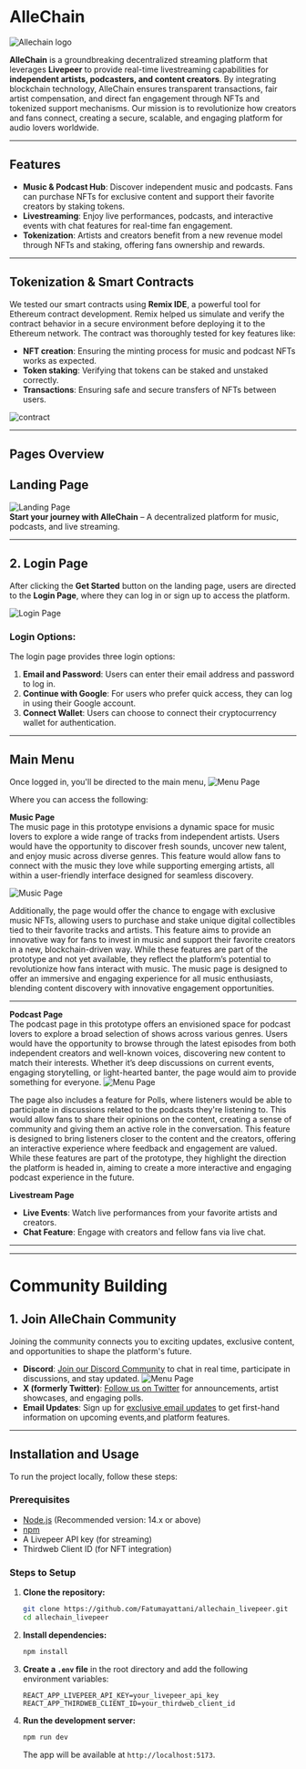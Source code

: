 # **AlleChain**

![Allechain logo](src/assets/search.png)

**AlleChain** is a groundbreaking decentralized streaming platform that leverages **Livepeer** to provide real-time livestreaming capabilities for **independent artists, podcasters, and content creators**. By integrating blockchain technology, AlleChain ensures transparent transactions, fair artist compensation, and direct fan engagement through NFTs and tokenized support mechanisms. Our mission is to revolutionize how creators and fans connect, creating a secure, scalable, and engaging platform for audio lovers worldwide.

---
## Features

- **Music & Podcast Hub**: Discover independent music and podcasts. Fans can purchase NFTs for exclusive content and support their favorite creators by staking tokens.
- **Livestreaming**: Enjoy live performances, podcasts, and interactive events with chat features for real-time fan engagement.
- **Tokenization**: Artists and creators benefit from a new revenue model through NFTs and staking, offering fans ownership and rewards.

---

## Tokenization & Smart Contracts
We tested our smart contracts using **Remix IDE**, a powerful tool for Ethereum contract development. Remix helped us simulate and verify the contract behavior in a secure environment before deploying it to the Ethereum network. The contract was thoroughly tested for key features like:

- **NFT creation**: Ensuring the minting process for music and podcast NFTs works as expected.
- **Token staking**: Verifying that tokens can be staked and unstaked correctly.
- **Transactions**: Ensuring safe and secure transfers of NFTs between users.

![contract](public/token.PNG) 

---

## Pages Overview

## **Landing Page**

![Landing Page](public/landing-page.PNG)  
**Start your journey with AlleChain** – A decentralized platform for music, podcasts, and live streaming.

---

## 2. Login Page

After clicking the **Get Started** button on the landing page, users are directed to the **Login Page**, where they can log in or sign up to access the platform.

![Login Page](public/log-image.PNG) 

### Login Options:
The login page provides three login options:

1. **Email and Password**: Users can enter their email address and password to log in.
2. **Continue with Google**: For users who prefer quick access, they can log in using their Google account.
3. **Connect Wallet**: Users can choose to connect their cryptocurrency wallet for authentication.

---

## **Main Menu**
Once logged in, you'll be directed to the main menu, 
![Menu Page](public/menu.PNG) 

Where you can access the following:

**Music Page**  
The music page in this prototype envisions a dynamic space for music lovers to explore a wide range of tracks from independent artists. Users would have the opportunity to discover fresh sounds, uncover new talent, and enjoy music across diverse genres. This feature would allow fans to connect with the music they love while supporting emerging artists, all within a user-friendly interface designed for seamless discovery.

![Music Page](public/mft.PNG) 

Additionally, the page would offer the chance to engage with exclusive music NFTs, allowing users to purchase and stake unique digital collectibles tied to their favorite tracks and artists. This feature aims to provide an innovative way for fans to invest in music and support their favorite creators in a new, blockchain-driven way. While these features are part of the prototype and not yet available, they reflect the platform’s potential to revolutionize how fans interact with music. The music page is designed to offer an immersive and engaging experience for all music enthusiasts, blending content discovery with innovative engagement opportunities.

---- 


**Podcast Page**  
The podcast page in this prototype offers an envisioned space for podcast lovers to explore a broad selection of shows across various genres. Users would have the opportunity to browse through the latest episodes from both independent creators and well-known voices, discovering new content to match their interests. Whether it’s deep discussions on current events, engaging storytelling, or light-hearted banter, the page would aim to provide something for everyone.
![Menu Page](public/podcastss.PNG) 

The page also includes a feature for Polls, where listeners would be able to participate in discussions related to the podcasts they're listening to. This would allow fans to share their opinions on the content, creating a sense of community and giving them an active role in the conversation. This feature is designed to bring listeners closer to the content and the creators, offering an interactive experience where feedback and engagement are valued. While these features are part of the prototype, they highlight the direction the platform is headed in, aiming to create a more interactive and engaging podcast experience in the future.
  

**Livestream Page**  
   - **Live Events**: Watch live performances from your favorite artists and creators.
   - **Chat Feature**: Engage with creators and fellow fans via live chat.

---

---
# **Community Building**

## 1. **Join AlleChain Community**  
 Joining the community connects you to exciting updates, exclusive content, and opportunities to shape the platform's future.  

- **Discord**: [Join our Discord Community](https://discord.gg/zK6WmfnXdb) to chat in real time, participate in discussions, and stay updated.
![Menu Page](public/discord.jpg)   
- **X (formerly Twitter)**: [Follow us on Twitter](https://x.com/AlleChain) for announcements, artist showcases, and engaging polls.  
- **Email Updates**: Sign up for [exclusive email updates](https://allechain.netlify.app/) to get first-hand information on upcoming events,and platform features.  

---

## Installation and Usage

To run the project locally, follow these steps:

### Prerequisites

- [Node.js](https://nodejs.org/) (Recommended version: 14.x or above)
- [npm](https://www.npmjs.com/get-npm)
- A Livepeer API key (for streaming)
- Thirdweb Client ID (for NFT integration)

### Steps to Setup

1. **Clone the repository:**
   ```bash
   git clone https://github.com/Fatumayattani/allechain_livepeer.git
   cd allechain_livepeer
   ```

2. **Install dependencies:**
   ```bash
   npm install
   ```

3. **Create a `.env` file** in the root directory and add the following environment variables:

   ```plaintext
   REACT_APP_LIVEPEER_API_KEY=your_livepeer_api_key
   REACT_APP_THIRDWEB_CLIENT_ID=your_thirdweb_client_id
   ```

4. **Run the development server:**
   ```bash
   npm run dev
   ```

   The app will be available at `http://localhost:5173`.

